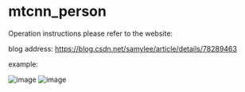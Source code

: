 # mtcnn_person
 
Operation instructions please refer to the website:
 
blog address: https://blog.csdn.net/samylee/article/details/78289463

example:

![image](https://github.com/samylee/mtcnn_person/blob/master/1.jpg)                     ![image](https://github.com/samylee/mtcnn_person/blob/master/2.jpg)
